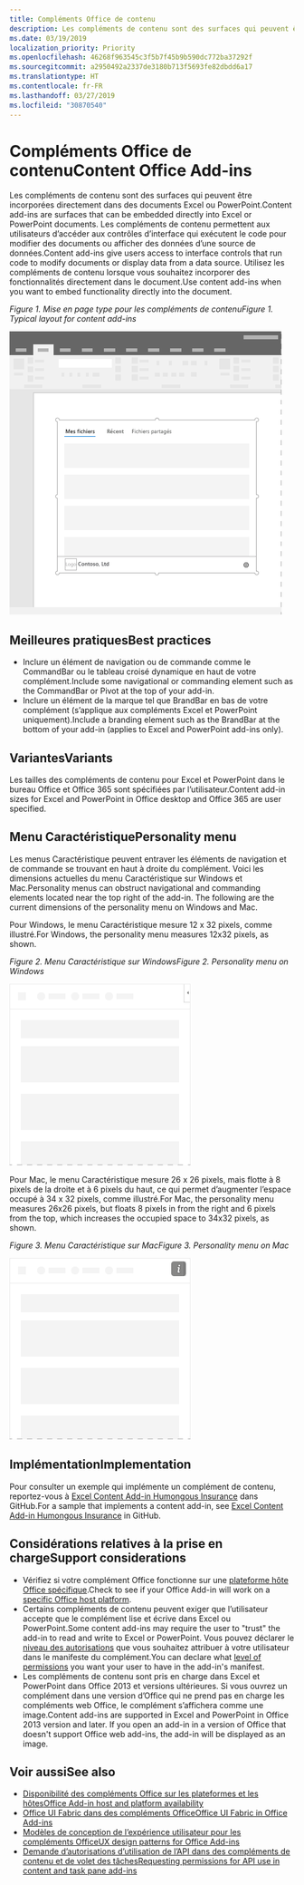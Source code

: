 ```yaml
---
title: Compléments Office de contenu
description: Les compléments de contenu sont des surfaces qui peuvent être incorporées directement dans des documents Excel ou PowerPoint. Ils permettent aux utilisateurs d’accéder aux contrôles d’interface qui exécutent le code pour modifier des documents ou afficher des données d’une source de données.
ms.date: 03/19/2019
localization_priority: Priority
ms.openlocfilehash: 46268f963545c3f5b7f45b9b590dc772ba37292f
ms.sourcegitcommit: a2950492a2337de3180b713f5693fe82dbdd6a17
ms.translationtype: HT
ms.contentlocale: fr-FR
ms.lasthandoff: 03/27/2019
ms.locfileid: "30870540"
---
```

# <a name="content-office-add-ins"></a><span data-ttu-id="097ff-103">Compléments Office de contenu</span><span class="sxs-lookup"><span data-stu-id="097ff-103">Content Office Add-ins</span></span>

<span data-ttu-id="097ff-104">Les compléments de contenu sont des surfaces qui peuvent être incorporées directement dans des documents Excel ou PowerPoint.</span><span class="sxs-lookup"><span data-stu-id="097ff-104">Content add-ins are surfaces that can be embedded directly into Excel or PowerPoint documents.</span></span> <span data-ttu-id="097ff-105">Les compléments de contenu permettent aux utilisateurs d’accéder aux contrôles d’interface qui exécutent le code pour modifier des documents ou afficher des données d’une source de données.</span><span class="sxs-lookup"><span data-stu-id="097ff-105">Content add-ins give users access to interface controls that run code to modify documents or display data from a data source.</span></span> <span data-ttu-id="097ff-106">Utilisez les compléments de contenu lorsque vous souhaitez incorporer des fonctionnalités directement dans le document.</span><span class="sxs-lookup"><span data-stu-id="097ff-106">Use content add-ins when you want to embed functionality directly into the document.</span></span>  

<span data-ttu-id="097ff-107">*Figure 1. Mise en page type pour les compléments de contenu*</span><span class="sxs-lookup"><span data-stu-id="097ff-107">*Figure 1. Typical layout for content add-ins*</span></span>

![Exemple d’image affichant une mise en page typique pour des compléments de contenu.](../images/overview-with-app-content.png)

## <a name="best-practices"></a><span data-ttu-id="097ff-109">Meilleures pratiques</span><span class="sxs-lookup"><span data-stu-id="097ff-109">Best practices</span></span>

- <span data-ttu-id="097ff-110">Inclure un élément de navigation ou de commande comme le CommandBar ou le tableau croisé dynamique en haut de votre complément.</span><span class="sxs-lookup"><span data-stu-id="097ff-110">Include some navigational or commanding element such as the CommandBar or Pivot at the top of your add-in.</span></span>
- <span data-ttu-id="097ff-111">Inclure un élément de la marque tel que BrandBar en bas de votre complément (s’applique aux compléments Excel et PowerPoint uniquement).</span><span class="sxs-lookup"><span data-stu-id="097ff-111">Include a branding element such as the BrandBar at the bottom of your add-in (applies to Excel and PowerPoint add-ins only).</span></span>

## <a name="variants"></a><span data-ttu-id="097ff-112">Variantes</span><span class="sxs-lookup"><span data-stu-id="097ff-112">Variants</span></span>

<span data-ttu-id="097ff-113">Les tailles des compléments de contenu pour Excel et PowerPoint dans le bureau Office et Office 365 sont spécifiées par l’utilisateur.</span><span class="sxs-lookup"><span data-stu-id="097ff-113">Content add-in sizes for Excel and PowerPoint in Office desktop and Office 365 are user specified.</span></span>

## <a name="personality-menu"></a><span data-ttu-id="097ff-114">Menu Caractéristique</span><span class="sxs-lookup"><span data-stu-id="097ff-114">Personality menu</span></span>

<span data-ttu-id="097ff-p102">Les menus Caractéristique peuvent entraver les éléments de navigation et de commande se trouvant en haut à droite du complément. Voici les dimensions actuelles du menu Caractéristique sur Windows et Mac.</span><span class="sxs-lookup"><span data-stu-id="097ff-p102">Personality menus can obstruct navigational and commanding elements located near the top right of the add-in. The following are the current dimensions of the personality menu on Windows and Mac.</span></span>

<span data-ttu-id="097ff-117">Pour Windows, le menu Caractéristique mesure 12 x 32 pixels, comme illustré.</span><span class="sxs-lookup"><span data-stu-id="097ff-117">For Windows, the personality menu measures 12x32 pixels, as shown.</span></span>

<span data-ttu-id="097ff-118">*Figure 2. Menu Caractéristique sur Windows*</span><span class="sxs-lookup"><span data-stu-id="097ff-118">*Figure 2. Personality menu on Windows*</span></span> 

![Image illustrant le menu Caractéristique sur le bureau Windows](../images/personality-menu-win.png)


<span data-ttu-id="097ff-120">Pour Mac, le menu Caractéristique mesure 26 x 26 pixels, mais flotte à 8 pixels de la droite et à 6 pixels du haut, ce qui permet d’augmenter l’espace occupé à 34 x 32 pixels, comme illustré.</span><span class="sxs-lookup"><span data-stu-id="097ff-120">For Mac, the personality menu measures 26x26 pixels, but floats 8 pixels in from the right and 6 pixels from the top, which increases the occupied space to 34x32 pixels, as shown.</span></span>

<span data-ttu-id="097ff-121">*Figure 3. Menu Caractéristique sur Mac*</span><span class="sxs-lookup"><span data-stu-id="097ff-121">*Figure 3. Personality menu on Mac*</span></span>

![Image illustrant le menu Caractéristique sur le bureau Mac](../images/personality-menu-mac.png)

## <a name="implementation"></a><span data-ttu-id="097ff-123">Implémentation</span><span class="sxs-lookup"><span data-stu-id="097ff-123">Implementation</span></span>

<span data-ttu-id="097ff-124">Pour consulter un exemple qui implémente un complément de contenu, reportez-vous à [Excel Content Add-in Humongous Insurance](https://github.com/OfficeDev/Excel-Content-Add-in-Humongous-Insurance) dans GitHub.</span><span class="sxs-lookup"><span data-stu-id="097ff-124">For a sample that implements a content add-in, see [Excel Content Add-in Humongous Insurance](https://github.com/OfficeDev/Excel-Content-Add-in-Humongous-Insurance) in GitHub.</span></span>

## <a name="support-considerations"></a><span data-ttu-id="097ff-125">Considérations relatives à la prise en charge</span><span class="sxs-lookup"><span data-stu-id="097ff-125">Support considerations</span></span>

- <span data-ttu-id="097ff-126">Vérifiez si votre complément Office fonctionne sur une [plateforme hôte Office spécifique](/office/dev/add-ins/overview/office-add-in-availability).</span><span class="sxs-lookup"><span data-stu-id="097ff-126">Check to see if your Office Add-in will work on a [specific Office host platform](/office/dev/add-ins/overview/office-add-in-availability).</span></span> 
- <span data-ttu-id="097ff-127">Certains compléments de contenu peuvent exiger que l’utilisateur accepte que le complément lise et écrive dans Excel ou PowerPoint.</span><span class="sxs-lookup"><span data-stu-id="097ff-127">Some content add-ins may require the user to "trust" the add-in to read and write to Excel or PowerPoint.</span></span> <span data-ttu-id="097ff-128">Vous pouvez déclarer le [niveau des autorisations](/office/dev/add-ins/develop/requesting-permissions-for-api-use-in-content-and-task-pane-add-ins) que vous souhaitez attribuer à votre utilisateur dans le manifeste du complément.</span><span class="sxs-lookup"><span data-stu-id="097ff-128">You can declare what [level of permissions](/office/dev/add-ins/develop/requesting-permissions-for-api-use-in-content-and-task-pane-add-ins) you want your user to have in the add-in's manifest.</span></span>  
- <span data-ttu-id="097ff-p104">Les compléments de contenu sont pris en charge dans Excel et PowerPoint dans Office 2013 et versions ultérieures. Si vous ouvrez un complément dans une version d’Office qui ne prend pas en charge les compléments web Office, le complément s’affichera comme une image.</span><span class="sxs-lookup"><span data-stu-id="097ff-p104">Content add-ins are supported in Excel and PowerPoint in Office 2013 version and later. If you open an add-in in a version of Office that doesn't support Office web add-ins, the add-in will be displayed as an image.</span></span>

## <a name="see-also"></a><span data-ttu-id="097ff-131">Voir aussi</span><span class="sxs-lookup"><span data-stu-id="097ff-131">See also</span></span>

- [<span data-ttu-id="097ff-132">Disponibilité des compléments Office sur les plateformes et les hôtes</span><span class="sxs-lookup"><span data-stu-id="097ff-132">Office Add-in host and platform availability</span></span>](/office/dev/add-ins/overview/office-add-in-availability)
- [<span data-ttu-id="097ff-133">Office UI Fabric dans des compléments Office</span><span class="sxs-lookup"><span data-stu-id="097ff-133">Office UI Fabric in Office Add-ins</span></span>](/office/dev/add-ins/design/office-ui-fabric)
- [<span data-ttu-id="097ff-134">Modèles de conception de l’expérience utilisateur pour les compléments Office</span><span class="sxs-lookup"><span data-stu-id="097ff-134">UX design patterns for Office Add-ins</span></span>](/office/dev/add-ins/design/ux-design-pattern-templates)
- [<span data-ttu-id="097ff-135">Demande d’autorisations d’utilisation de l’API dans des compléments de contenu et de volet des tâches</span><span class="sxs-lookup"><span data-stu-id="097ff-135">Requesting permissions for API use in content and task pane add-ins</span></span>](/office/dev/add-ins/develop/requesting-permissions-for-api-use-in-content-and-task-pane-add-ins)

